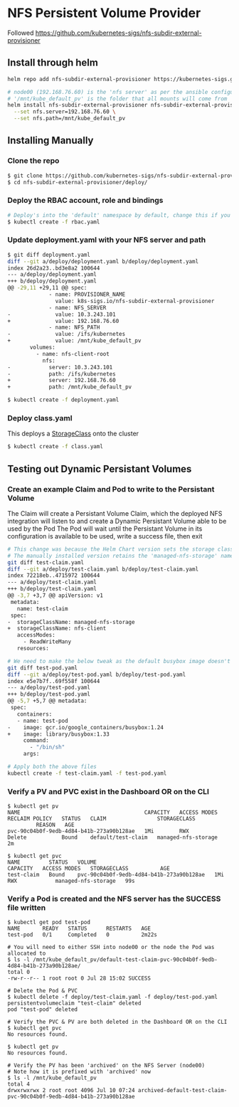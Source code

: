 # NFS Persistent Volume Provider
Followed https://github.com/kubernetes-sigs/nfs-subdir-external-provisioner

## Install through helm
```bash
helm repo add nfs-subdir-external-provisioner https://kubernetes-sigs.github.io/nfs-subdir-external-provisioner/

# node00 (192.168.76.60) is the 'nfs server' as per the ansible configuration
# '/mnt/kube_default_pv' is the folder that all mounts will come from
helm install nfs-subdir-external-provisioner nfs-subdir-external-provisioner/nfs-subdir-external-provisioner \
  --set nfs.server=192.168.76.60 \
  --set nfs.path=/mnt/kube_default_pv
```

## Installing Manually
### Clone the repo
```bash
$ git clone https://github.com/kubernetes-sigs/nfs-subdir-external-provisioner
$ cd nfs-subdir-external-provisioner/deploy/
```

### Deploy the RBAC account, role and bindings
```bash
# Deploy's into the 'default' namespace by default, change this if you want to target another NS
$ kubectl create -f rbac.yaml
```

### Update deployment.yaml with your NFS server and path
```bash
$ git diff deployment.yaml
diff --git a/deploy/deployment.yaml b/deploy/deployment.yaml
index 26d2a23..bd3e8a2 100644
--- a/deploy/deployment.yaml
+++ b/deploy/deployment.yaml
@@ -29,11 +29,11 @@ spec:
             - name: PROVISIONER_NAME
               value: k8s-sigs.io/nfs-subdir-external-provisioner
             - name: NFS_SERVER
-              value: 10.3.243.101
+              value: 192.168.76.60
             - name: NFS_PATH
-              value: /ifs/kubernetes
+              value: /mnt/kube_default_pv
       volumes:
         - name: nfs-client-root
           nfs:
-            server: 10.3.243.101
-            path: /ifs/kubernetes
+            server: 192.168.76.60
+            path: /mnt/kube_default_pv

$ kubectl create -f deployment.yaml
```

### Deploy class.yaml
This deploys a [StorageClass](https://kubernetes.io/docs/concepts/storage/storage-classes/) onto the cluster
```bash
$ kubectl create -f class.yaml
```

## Testing out Dynamic Persistant Volumes
### Create an example Claim and Pod to write to the Persistant Volume
The Claim will create a Persistant Volume Claim, which the deployed NFS integration will listen to and create a Dynamic Persistant Volume able to be used by the Pod
The Pod will wait until the Persistant Volume in its configuration is available to be used, write a success file, then exit
```bash
# This change was because the Helm Chart version sets the storage class name to 'nfs-client'
# The manually installed version retains the 'managed-nfs-storage' name
git diff test-claim.yaml
diff --git a/deploy/test-claim.yaml b/deploy/test-claim.yaml
index 72218eb..4715972 100644
--- a/deploy/test-claim.yaml
+++ b/deploy/test-claim.yaml
@@ -3,7 +3,7 @@ apiVersion: v1
 metadata:
   name: test-claim
 spec:
-  storageClassName: managed-nfs-storage
+  storageClassName: nfs-client
   accessModes:
     - ReadWriteMany
   resources:

# We need to make the below tweak as the default busybox image doesn't support ARM
git diff test-pod.yaml
diff --git a/deploy/test-pod.yaml b/deploy/test-pod.yaml
index e5e7b7f..69f558f 100644
--- a/deploy/test-pod.yaml
+++ b/deploy/test-pod.yaml
@@ -5,7 +5,7 @@ metadata:
 spec:
   containers:
   - name: test-pod
-    image: gcr.io/google_containers/busybox:1.24
+    image: library/busybox:1.33
     command:
       - "/bin/sh"
     args:

# Apply both the above files
kubectl create -f test-claim.yaml -f test-pod.yaml
```

### Verify a PV and PVC exist in the Dashboard OR on the CLI
```
$ kubectl get pv
NAME                                       CAPACITY   ACCESS MODES   RECLAIM POLICY   STATUS   CLAIM                STORAGECLASS
         REASON   AGE
pvc-90c04b0f-9edb-4d84-b41b-273a90b128ae   1Mi        RWX            Delete           Bound    default/test-claim   managed-nfs-storage            2m

$ kubectl get pvc
NAME         STATUS   VOLUME                                     CAPACITY   ACCESS MODES   STORAGECLASS          AGE
test-claim   Bound    pvc-90c04b0f-9edb-4d84-b41b-273a90b128ae   1Mi        RWX            managed-nfs-storage   99s
```

### Verify a Pod is created and the NFS server has the SUCCESS file written
```
$ kubectl get pod test-pod
NAME       READY   STATUS      RESTARTS   AGE
test-pod   0/1     Completed   0          2m22s

# You will need to either SSH into node00 or the node the Pod was allocated to
$ ls -l /mnt/kube_default_pv/default-test-claim-pvc-90c04b0f-9edb-4d84-b41b-273a90b128ae/
total 0
-rw-r--r-- 1 root root 0 Jul 28 15:02 SUCCESS

# Delete the Pod & PVC
$ kubectl delete -f deploy/test-claim.yaml -f deploy/test-pod.yaml
persistentvolumeclaim "test-claim" deleted
pod "test-pod" deleted

# Verify the PVC & PV are both deleted in the Dashboard OR on the CLI
$ kubectl get pvc
No resources found.

$ kubectl get pv
No resources found.

# Verify the PV has been 'archived' on the NFS Server (node00)
# Note how it is prefixed with 'archived' now
$ ls -l /mnt/kube_default_pv
total 4
drwxrwxrwx 2 root root 4096 Jul 10 07:24 archived-default-test-claim-pvc-90c04b0f-9edb-4d84-b41b-273a90b128ae
```
